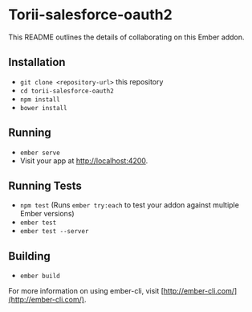 # Torii-salesforce-oauth2

This README outlines the details of collaborating on this Ember addon.

## Installation

* `git clone <repository-url>` this repository
* `cd torii-salesforce-oauth2`
* `npm install`
* `bower install`

## Running

* `ember serve`
* Visit your app at [http://localhost:4200](http://localhost:4200).

## Running Tests

* `npm test` (Runs `ember try:each` to test your addon against multiple Ember versions)
* `ember test`
* `ember test --server`

## Building

* `ember build`

For more information on using ember-cli, visit [http://ember-cli.com/](http://ember-cli.com/).
